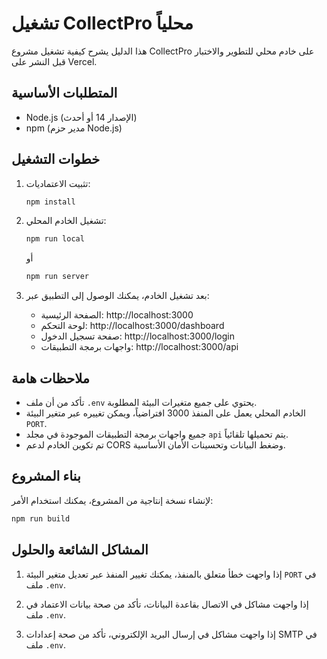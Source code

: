 # تشغيل CollectPro محلياً

هذا الدليل يشرح كيفية تشغيل مشروع CollectPro على خادم محلي للتطوير والاختبار قبل النشر على Vercel.

## المتطلبات الأساسية

- Node.js (الإصدار 14 أو أحدث)
- npm (مدير حزم Node.js)

## خطوات التشغيل

1. تثبيت الاعتماديات:
   ```bash
   npm install
   ```

2. تشغيل الخادم المحلي:
   ```bash
   npm run local
   ```
   أو
   ```bash
   npm run server
   ```

3. بعد تشغيل الخادم، يمكنك الوصول إلى التطبيق عبر:
   - الصفحة الرئيسية: http://localhost:3000
   - لوحة التحكم: http://localhost:3000/dashboard
   - صفحة تسجيل الدخول: http://localhost:3000/login
   - واجهات برمجة التطبيقات: http://localhost:3000/api

## ملاحظات هامة

- تأكد من أن ملف `.env` يحتوي على جميع متغيرات البيئة المطلوبة.
- الخادم المحلي يعمل على المنفذ 3000 افتراضياً، ويمكن تغييره عبر متغير البيئة `PORT`.
- جميع واجهات برمجة التطبيقات الموجودة في مجلد `api` يتم تحميلها تلقائياً.
- تم تكوين الخادم لدعم CORS وضغط البيانات وتحسينات الأمان الأساسية.

## بناء المشروع

لإنشاء نسخة إنتاجية من المشروع، يمكنك استخدام الأمر:
```bash
npm run build
```

## المشاكل الشائعة والحلول

1. إذا واجهت خطأ متعلق بالمنفذ، يمكنك تغيير المنفذ عبر تعديل متغير البيئة `PORT` في ملف `.env`.

2. إذا واجهت مشاكل في الاتصال بقاعدة البيانات، تأكد من صحة بيانات الاعتماد في ملف `.env`.

3. إذا واجهت مشاكل في إرسال البريد الإلكتروني، تأكد من صحة إعدادات SMTP في ملف `.env`.
